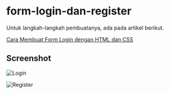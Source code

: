 # form-login-dan-register

Untuk langkah-langkah pembuatanya, ada pada artikel berikut.

[Cara Membuat Form Login dengan HTML dan CSS](https://www.narakode.com/membuat-form-login-dengan-html-css)

## Screenshot

![Login](screenshot/login.png)

![Register](screenshot/register.png)

